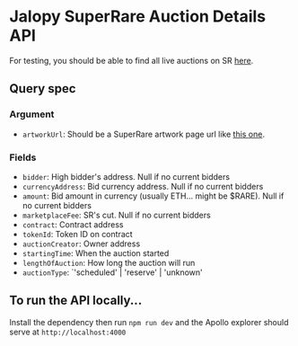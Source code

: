 # Jalopy SuperRare Auction Details API

For testing, you should be able to find all live auctions on SR [here](https://superrare.com/explore?artwork-options=%257B%2522liveAuction%2522%3Atrue%257D).

## Query spec

### Argument

 - `artworkUrl`: Should be a SuperRare artwork page url like [this one](https://superrare.com/0xca53bb6cdfcd5bf437bf4ac6d17c3b0e67d8a83e/corroded-abbey:-sailor's-offering-11).

### Fields

 - `bidder`: High bidder's address. Null if no current bidders
 - `currencyAddress`: Bid currency address. Null if no current bidders
 - `amount`: Bid amount in currency (usually ETH... might be $RARE). Null if no current bidders
 - `marketplaceFee`: SR's cut. Null if no current bidders
 - `contract`: Contract address
 - `tokenId`: Token ID on contract
 - `auctionCreator`: Owner address
 - `startingTime`: When the auction started
 - `lengthOfAuction`: How long the auction will run
 - `auctionType`: `'scheduled' | 'reserve' | 'unknown'

## To run the API locally...

Install the dependency then run `npm run dev` and the Apollo explorer should serve at `http://localhost:4000`
